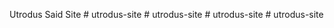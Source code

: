 Utrodus Said Site
#   u t r o d u s - s i t e  
 #   u t r o d u s - s i t e  
 #   u t r o d u s - s i t e  
 #   u t r o d u s - s i t e  
 